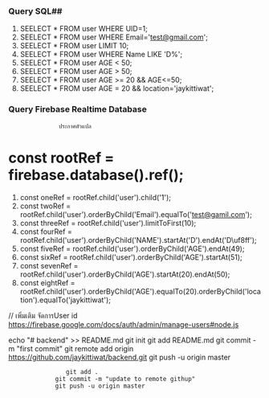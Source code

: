 ### Query SQL##
1. SEELECT * FROM user WHERE UID=1;
2. SEELECT * FROM user WHERE Email='test@gmail.com';
3. SEELECT * FROM user LIMIT 10;
4. SEELECT * FROM user WHERE Name LIKE 'D%';
5. SEELECT * FROM user AGE < 50;
6. SEELECT * FROM user AGE > 50;
7. SEELECT * FROM user AGE >= 20 && AGE<=50;
8. SEELECT * FROM user AGE = 20 && location='jaykittiwat';

### Query Firebase Realtime Database ### 
                  ประกาศตัวแปล
 
 # const rootRef = firebase.database().ref();
 
1. const oneRef   = rootRef.child('user').child('1');
2. const twoRef   = rootRef.child('user').orderByChild('Email').equalTo('test@gamil.com');
3. const threeRef = rootRef.child('user').limitToFirst(10);
4. const fourRef  = rootRef.child('user').orderByChild('NAME').startAt('D').endAt('D\uf8ff');
5. const fiveRef  = rootRef.child('user').orderByChild('AGE').endAt(49);
6. const sixRef   = rootRef.child('user').orderByChild('AGE').startAt(51);
7. const sevenRef = rootRef.child('user').orderByChild('AGE').startAt(20).endAt(50);
8. const eightRef = rootRef.child('user').orderByChild('AGE').equalTo(20).orderByChild('location').equalTo('jaykittiwat');


// เพิ่มเติม จัดการUser id
https://firebase.google.com/docs/auth/admin/manage-users#node.js







echo "# backend" >> README.md
git init
git add README.md
git commit -m "first commit"
git remote add origin https://github.com/jaykittiwat/backend.git
git push -u origin master


                    git add .
                 git commit -m "update to remote githup"  
                 git push -u origin master